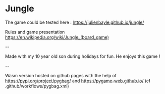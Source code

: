 # Jungle

The game could be tested here : https://julienbayle.github.io/jungle/ 

Rules and game presentation
https://en.wikipedia.org/wiki/Jungle_(board_game)

--

Made with my 10 year old son during holidays for fun.
He enjoys this game !

--

Wasm version hosted on github pages with the help of https://pypi.org/project/pygbag/ and https://pygame-web.github.io/
(cf .github/workflows/pygbag.xml)
